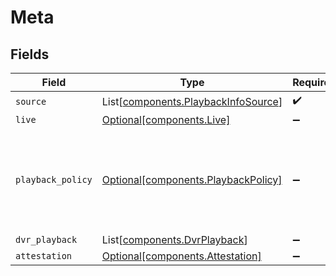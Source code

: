 # Meta


## Fields

| Field                                                                                | Type                                                                                 | Required                                                                             | Description                                                                          | Example                                                                              |
| ------------------------------------------------------------------------------------ | ------------------------------------------------------------------------------------ | ------------------------------------------------------------------------------------ | ------------------------------------------------------------------------------------ | ------------------------------------------------------------------------------------ |
| `source`                                                                             | List[[components.PlaybackInfoSource](../../models/components/playbackinfosource.md)] | :heavy_check_mark:                                                                   | N/A                                                                                  |                                                                                      |
| `live`                                                                               | [Optional[components.Live]](../../models/components/live.md)                         | :heavy_minus_sign:                                                                   | N/A                                                                                  | 0                                                                                    |
| `playback_policy`                                                                    | [Optional[components.PlaybackPolicy]](../../models/components/playbackpolicy.md)     | :heavy_minus_sign:                                                                   | Whether the playback policy for an asset or stream is public or signed               |                                                                                      |
| `dvr_playback`                                                                       | List[[components.DvrPlayback](../../models/components/dvrplayback.md)]               | :heavy_minus_sign:                                                                   | N/A                                                                                  |                                                                                      |
| `attestation`                                                                        | [Optional[components.Attestation]](../../models/components/attestation.md)           | :heavy_minus_sign:                                                                   | N/A                                                                                  |                                                                                      |